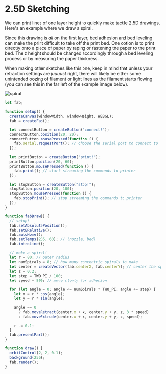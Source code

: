 # 2.5D Sketching

We can print lines of one layer height to quickly make tactile 2.5D drawings. Here's an example where we draw a spiral.

Since this drawing is _all_ on the first layer, bed adhesion and bed leveling can make the print difficult to take off the print bed. One option is to print directly onto a piece of paper by taping or fastening the paper to the print bed. The z height should be changed accordingly through a bed leveling process or by measuring the paper thickness.

When making other sketches like this one, keep in mind that unless your retraction settings are _juuuust_ right, there will likely be either some unintended oozing of filament or light lines as the filament starts flowing (you can see this in the far left of the example image below).

![spiral](./assets/spiral.png)

```javascript
let fab;

function setup() {
  createCanvas(windowWidth, windowHeight, WEBGL);
  fab = createFab();

  let connectButton = createButton("connect!");
  connectButton.position(20, 20);
  connectButton.mousePressed(function () {
    fab.serial.requestPort(); // choose the serial port to connect to
  });

  let printButton = createButton("print!");
  printButton.position(20, 60);
  printButton.mousePressed(function () {
    fab.print(); // start streaming the commands to printer
  });

  let stopButton = createButton("stop!");
  stopButton.position(20, 100);
  stopButton.mousePressed(function () {
    fab.stopPrint(); // stop streaming the commands to printer
  });
}

function fabDraw() {
  // setup!
  fab.setAbsolutePosition();
  fab.setERelative();
  fab.autoHome();
  fab.setTemps(205, 60); // (nozzle, bed)
  fab.introLine();

  // make a spiral!
  let r = 80; // outer radius
  let numSpirals = 8; // how many concentric spirals to make
  let center = createVector(fab.centerX, fab.centerY); // center the spiral on the print bed
  let z = 0.2;
  let step = TWO_PI / 100;
  let speed = 500; // move slowly for adhesion

  for (let angle = 0; angle <= numSpirals * TWO_PI; angle += step) {
    let x = r * cos(angle);
    let y = r * sin(angle);

    angle == 0
      ? fab.moveRetract(center.x + x, center.y + y, z, 3 * speed)
      : fab.moveExtrude(center.x + x, center.y + y, z, speed);

    r -= 0.1;
  }
  fab.presentPart();
}

function draw() {
  orbitControl(2, 2, 0.1);
  background(255);
  fab.render();
}
```
